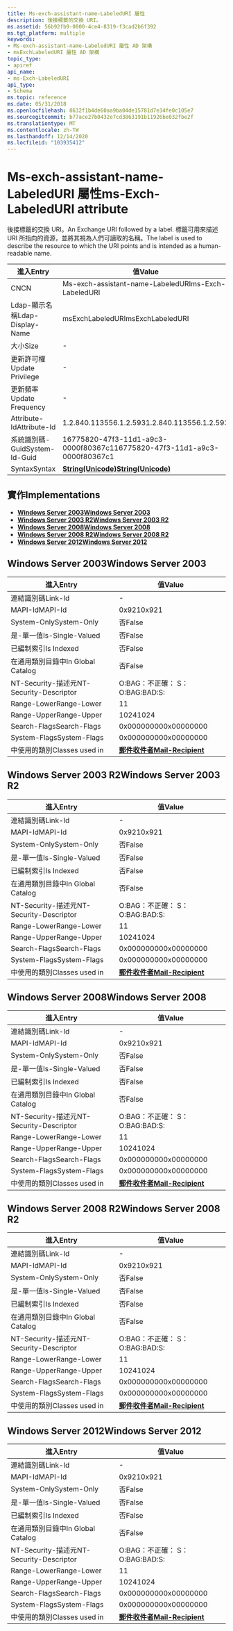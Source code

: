 ```yaml
---
title: Ms-exch-assistant-name-LabeledURI 屬性
description: 後接標籤的交換 URI。
ms.assetid: 56b92fb9-0000-4ce4-8319-f3cad2b6f392
ms.tgt_platform: multiple
keywords:
- Ms-exch-assistant-name-LabeledURI 屬性 AD 架構
- msExchLabeledURI 屬性 AD 架構
topic_type:
- apiref
api_name:
- ms-Exch-LabeledURI
api_type:
- Schema
ms.topic: reference
ms.date: 05/31/2018
ms.openlocfilehash: 8632f1b4de60aa9ba04de15781d7e34fe0c105e7
ms.sourcegitcommit: b77ace27b0432e7cd3863191b11926be032fbe2f
ms.translationtype: MT
ms.contentlocale: zh-TW
ms.lasthandoff: 12/14/2020
ms.locfileid: "103935412"
---
```

# <a name="ms-exch-labeleduri-attribute"></a><span data-ttu-id="5bc90-105">Ms-exch-assistant-name-LabeledURI 屬性</span><span class="sxs-lookup"><span data-stu-id="5bc90-105">ms-Exch-LabeledURI attribute</span></span>

<span data-ttu-id="5bc90-106">後接標籤的交換 URI。</span><span class="sxs-lookup"><span data-stu-id="5bc90-106">An Exchange URI followed by a label.</span></span> <span data-ttu-id="5bc90-107">標籤可用來描述 URI 所指向的資源，並將其視為人們可讀取的名稱。</span><span class="sxs-lookup"><span data-stu-id="5bc90-107">The label is used to describe the resource to which the URI points and is intended as a human-readable name.</span></span>



| <span data-ttu-id="5bc90-108">進入</span><span class="sxs-lookup"><span data-stu-id="5bc90-108">Entry</span></span> | <span data-ttu-id="5bc90-109">值</span><span class="sxs-lookup"><span data-stu-id="5bc90-109">Value</span></span> |
|-------------------|---------------------------------------------|
| <span data-ttu-id="5bc90-110">CN</span><span class="sxs-lookup"><span data-stu-id="5bc90-110">CN</span></span>                | <span data-ttu-id="5bc90-111">Ms-exch-assistant-name-LabeledURI</span><span class="sxs-lookup"><span data-stu-id="5bc90-111">ms-Exch-LabeledURI</span></span>                          |
| <span data-ttu-id="5bc90-112">Ldap-顯示名稱</span><span class="sxs-lookup"><span data-stu-id="5bc90-112">Ldap-Display-Name</span></span> | <span data-ttu-id="5bc90-113">msExchLabeledURI</span><span class="sxs-lookup"><span data-stu-id="5bc90-113">msExchLabeledURI</span></span>                            |
| <span data-ttu-id="5bc90-114">大小</span><span class="sxs-lookup"><span data-stu-id="5bc90-114">Size</span></span>              | \-                                          |
| <span data-ttu-id="5bc90-115">更新許可權</span><span class="sxs-lookup"><span data-stu-id="5bc90-115">Update Privilege</span></span>  | \-                                          |
| <span data-ttu-id="5bc90-116">更新頻率</span><span class="sxs-lookup"><span data-stu-id="5bc90-116">Update Frequency</span></span>  | \-                                          |
| <span data-ttu-id="5bc90-117">Attribute-Id</span><span class="sxs-lookup"><span data-stu-id="5bc90-117">Attribute-Id</span></span>      | <span data-ttu-id="5bc90-118">1.2.840.113556.1.2.593</span><span class="sxs-lookup"><span data-stu-id="5bc90-118">1.2.840.113556.1.2.593</span></span>                      |
| <span data-ttu-id="5bc90-119">系統識別碼-Guid</span><span class="sxs-lookup"><span data-stu-id="5bc90-119">System-Id-Guid</span></span>    | <span data-ttu-id="5bc90-120">16775820-47f3-11d1-a9c3-0000f80367c1</span><span class="sxs-lookup"><span data-stu-id="5bc90-120">16775820-47f3-11d1-a9c3-0000f80367c1</span></span>        |
| <span data-ttu-id="5bc90-121">Syntax</span><span class="sxs-lookup"><span data-stu-id="5bc90-121">Syntax</span></span>            | [<span data-ttu-id="5bc90-122">**String(Unicode)**</span><span class="sxs-lookup"><span data-stu-id="5bc90-122">**String(Unicode)**</span></span>](s-string-unicode.md) |



## <a name="implementations"></a><span data-ttu-id="5bc90-123">實作</span><span class="sxs-lookup"><span data-stu-id="5bc90-123">Implementations</span></span>

-   [<span data-ttu-id="5bc90-124">**Windows Server 2003**</span><span class="sxs-lookup"><span data-stu-id="5bc90-124">**Windows Server 2003**</span></span>](#windows-server-2003)
-   [<span data-ttu-id="5bc90-125">**Windows Server 2003 R2**</span><span class="sxs-lookup"><span data-stu-id="5bc90-125">**Windows Server 2003 R2**</span></span>](#windows-server-2003-r2)
-   [<span data-ttu-id="5bc90-126">**Windows Server 2008**</span><span class="sxs-lookup"><span data-stu-id="5bc90-126">**Windows Server 2008**</span></span>](#windows-server-2008)
-   [<span data-ttu-id="5bc90-127">**Windows Server 2008 R2**</span><span class="sxs-lookup"><span data-stu-id="5bc90-127">**Windows Server 2008 R2**</span></span>](#windows-server-2008-r2)
-   [<span data-ttu-id="5bc90-128">**Windows Server 2012**</span><span class="sxs-lookup"><span data-stu-id="5bc90-128">**Windows Server 2012**</span></span>](#windows-server-2012)

## <a name="windows-server-2003"></a><span data-ttu-id="5bc90-129">Windows Server 2003</span><span class="sxs-lookup"><span data-stu-id="5bc90-129">Windows Server 2003</span></span>



| <span data-ttu-id="5bc90-130">進入</span><span class="sxs-lookup"><span data-stu-id="5bc90-130">Entry</span></span> | <span data-ttu-id="5bc90-131">值</span><span class="sxs-lookup"><span data-stu-id="5bc90-131">Value</span></span> |
|------------------------|------------------------------------------------------|
| <span data-ttu-id="5bc90-132">連結識別碼</span><span class="sxs-lookup"><span data-stu-id="5bc90-132">Link-Id</span></span>                | \-                                                   |
| <span data-ttu-id="5bc90-133">MAPI-Id</span><span class="sxs-lookup"><span data-stu-id="5bc90-133">MAPI-Id</span></span>                | <span data-ttu-id="5bc90-134">0x921</span><span class="sxs-lookup"><span data-stu-id="5bc90-134">0x921</span></span>                                                |
| <span data-ttu-id="5bc90-135">System-Only</span><span class="sxs-lookup"><span data-stu-id="5bc90-135">System-Only</span></span>            | <span data-ttu-id="5bc90-136">否</span><span class="sxs-lookup"><span data-stu-id="5bc90-136">False</span></span>                                                |
| <span data-ttu-id="5bc90-137">是-單一值</span><span class="sxs-lookup"><span data-stu-id="5bc90-137">Is-Single-Valued</span></span>       | <span data-ttu-id="5bc90-138">否</span><span class="sxs-lookup"><span data-stu-id="5bc90-138">False</span></span>                                                |
| <span data-ttu-id="5bc90-139">已編制索引</span><span class="sxs-lookup"><span data-stu-id="5bc90-139">Is Indexed</span></span>             | <span data-ttu-id="5bc90-140">否</span><span class="sxs-lookup"><span data-stu-id="5bc90-140">False</span></span>                                                |
| <span data-ttu-id="5bc90-141">在通用類別目錄中</span><span class="sxs-lookup"><span data-stu-id="5bc90-141">In Global Catalog</span></span>      | <span data-ttu-id="5bc90-142">否</span><span class="sxs-lookup"><span data-stu-id="5bc90-142">False</span></span>                                                |
| <span data-ttu-id="5bc90-143">NT-Security-描述元</span><span class="sxs-lookup"><span data-stu-id="5bc90-143">NT-Security-Descriptor</span></span> | <span data-ttu-id="5bc90-144">O:BAG：不正確： S：</span><span class="sxs-lookup"><span data-stu-id="5bc90-144">O:BAG:BAD:S:</span></span>                                         |
| <span data-ttu-id="5bc90-145">Range-Lower</span><span class="sxs-lookup"><span data-stu-id="5bc90-145">Range-Lower</span></span>            | <span data-ttu-id="5bc90-146">1</span><span class="sxs-lookup"><span data-stu-id="5bc90-146">1</span></span>                                                    |
| <span data-ttu-id="5bc90-147">Range-Upper</span><span class="sxs-lookup"><span data-stu-id="5bc90-147">Range-Upper</span></span>            | <span data-ttu-id="5bc90-148">1024</span><span class="sxs-lookup"><span data-stu-id="5bc90-148">1024</span></span>                                                 |
| <span data-ttu-id="5bc90-149">Search-Flags</span><span class="sxs-lookup"><span data-stu-id="5bc90-149">Search-Flags</span></span>           | <span data-ttu-id="5bc90-150">0x00000000</span><span class="sxs-lookup"><span data-stu-id="5bc90-150">0x00000000</span></span>                                           |
| <span data-ttu-id="5bc90-151">System-Flags</span><span class="sxs-lookup"><span data-stu-id="5bc90-151">System-Flags</span></span>           | <span data-ttu-id="5bc90-152">0x00000000</span><span class="sxs-lookup"><span data-stu-id="5bc90-152">0x00000000</span></span>                                           |
| <span data-ttu-id="5bc90-153">中使用的類別</span><span class="sxs-lookup"><span data-stu-id="5bc90-153">Classes used in</span></span>        | [<span data-ttu-id="5bc90-154">**郵件收件者**</span><span class="sxs-lookup"><span data-stu-id="5bc90-154">**Mail-Recipient**</span></span>](c-mailrecipient.md)<br/> |



## <a name="windows-server-2003-r2"></a><span data-ttu-id="5bc90-155">Windows Server 2003 R2</span><span class="sxs-lookup"><span data-stu-id="5bc90-155">Windows Server 2003 R2</span></span>



| <span data-ttu-id="5bc90-156">進入</span><span class="sxs-lookup"><span data-stu-id="5bc90-156">Entry</span></span> | <span data-ttu-id="5bc90-157">值</span><span class="sxs-lookup"><span data-stu-id="5bc90-157">Value</span></span> |
|------------------------|------------------------------------------------------|
| <span data-ttu-id="5bc90-158">連結識別碼</span><span class="sxs-lookup"><span data-stu-id="5bc90-158">Link-Id</span></span>                | \-                                                   |
| <span data-ttu-id="5bc90-159">MAPI-Id</span><span class="sxs-lookup"><span data-stu-id="5bc90-159">MAPI-Id</span></span>                | <span data-ttu-id="5bc90-160">0x921</span><span class="sxs-lookup"><span data-stu-id="5bc90-160">0x921</span></span>                                                |
| <span data-ttu-id="5bc90-161">System-Only</span><span class="sxs-lookup"><span data-stu-id="5bc90-161">System-Only</span></span>            | <span data-ttu-id="5bc90-162">否</span><span class="sxs-lookup"><span data-stu-id="5bc90-162">False</span></span>                                                |
| <span data-ttu-id="5bc90-163">是-單一值</span><span class="sxs-lookup"><span data-stu-id="5bc90-163">Is-Single-Valued</span></span>       | <span data-ttu-id="5bc90-164">否</span><span class="sxs-lookup"><span data-stu-id="5bc90-164">False</span></span>                                                |
| <span data-ttu-id="5bc90-165">已編制索引</span><span class="sxs-lookup"><span data-stu-id="5bc90-165">Is Indexed</span></span>             | <span data-ttu-id="5bc90-166">否</span><span class="sxs-lookup"><span data-stu-id="5bc90-166">False</span></span>                                                |
| <span data-ttu-id="5bc90-167">在通用類別目錄中</span><span class="sxs-lookup"><span data-stu-id="5bc90-167">In Global Catalog</span></span>      | <span data-ttu-id="5bc90-168">否</span><span class="sxs-lookup"><span data-stu-id="5bc90-168">False</span></span>                                                |
| <span data-ttu-id="5bc90-169">NT-Security-描述元</span><span class="sxs-lookup"><span data-stu-id="5bc90-169">NT-Security-Descriptor</span></span> | <span data-ttu-id="5bc90-170">O:BAG：不正確： S：</span><span class="sxs-lookup"><span data-stu-id="5bc90-170">O:BAG:BAD:S:</span></span>                                         |
| <span data-ttu-id="5bc90-171">Range-Lower</span><span class="sxs-lookup"><span data-stu-id="5bc90-171">Range-Lower</span></span>            | <span data-ttu-id="5bc90-172">1</span><span class="sxs-lookup"><span data-stu-id="5bc90-172">1</span></span>                                                    |
| <span data-ttu-id="5bc90-173">Range-Upper</span><span class="sxs-lookup"><span data-stu-id="5bc90-173">Range-Upper</span></span>            | <span data-ttu-id="5bc90-174">1024</span><span class="sxs-lookup"><span data-stu-id="5bc90-174">1024</span></span>                                                 |
| <span data-ttu-id="5bc90-175">Search-Flags</span><span class="sxs-lookup"><span data-stu-id="5bc90-175">Search-Flags</span></span>           | <span data-ttu-id="5bc90-176">0x00000000</span><span class="sxs-lookup"><span data-stu-id="5bc90-176">0x00000000</span></span>                                           |
| <span data-ttu-id="5bc90-177">System-Flags</span><span class="sxs-lookup"><span data-stu-id="5bc90-177">System-Flags</span></span>           | <span data-ttu-id="5bc90-178">0x00000000</span><span class="sxs-lookup"><span data-stu-id="5bc90-178">0x00000000</span></span>                                           |
| <span data-ttu-id="5bc90-179">中使用的類別</span><span class="sxs-lookup"><span data-stu-id="5bc90-179">Classes used in</span></span>        | [<span data-ttu-id="5bc90-180">**郵件收件者**</span><span class="sxs-lookup"><span data-stu-id="5bc90-180">**Mail-Recipient**</span></span>](c-mailrecipient.md)<br/> |



## <a name="windows-server-2008"></a><span data-ttu-id="5bc90-181">Windows Server 2008</span><span class="sxs-lookup"><span data-stu-id="5bc90-181">Windows Server 2008</span></span>



| <span data-ttu-id="5bc90-182">進入</span><span class="sxs-lookup"><span data-stu-id="5bc90-182">Entry</span></span> | <span data-ttu-id="5bc90-183">值</span><span class="sxs-lookup"><span data-stu-id="5bc90-183">Value</span></span> |
|------------------------|------------------------------------------------------|
| <span data-ttu-id="5bc90-184">連結識別碼</span><span class="sxs-lookup"><span data-stu-id="5bc90-184">Link-Id</span></span>                | \-                                                   |
| <span data-ttu-id="5bc90-185">MAPI-Id</span><span class="sxs-lookup"><span data-stu-id="5bc90-185">MAPI-Id</span></span>                | <span data-ttu-id="5bc90-186">0x921</span><span class="sxs-lookup"><span data-stu-id="5bc90-186">0x921</span></span>                                                |
| <span data-ttu-id="5bc90-187">System-Only</span><span class="sxs-lookup"><span data-stu-id="5bc90-187">System-Only</span></span>            | <span data-ttu-id="5bc90-188">否</span><span class="sxs-lookup"><span data-stu-id="5bc90-188">False</span></span>                                                |
| <span data-ttu-id="5bc90-189">是-單一值</span><span class="sxs-lookup"><span data-stu-id="5bc90-189">Is-Single-Valued</span></span>       | <span data-ttu-id="5bc90-190">否</span><span class="sxs-lookup"><span data-stu-id="5bc90-190">False</span></span>                                                |
| <span data-ttu-id="5bc90-191">已編制索引</span><span class="sxs-lookup"><span data-stu-id="5bc90-191">Is Indexed</span></span>             | <span data-ttu-id="5bc90-192">否</span><span class="sxs-lookup"><span data-stu-id="5bc90-192">False</span></span>                                                |
| <span data-ttu-id="5bc90-193">在通用類別目錄中</span><span class="sxs-lookup"><span data-stu-id="5bc90-193">In Global Catalog</span></span>      | <span data-ttu-id="5bc90-194">否</span><span class="sxs-lookup"><span data-stu-id="5bc90-194">False</span></span>                                                |
| <span data-ttu-id="5bc90-195">NT-Security-描述元</span><span class="sxs-lookup"><span data-stu-id="5bc90-195">NT-Security-Descriptor</span></span> | <span data-ttu-id="5bc90-196">O:BAG：不正確： S：</span><span class="sxs-lookup"><span data-stu-id="5bc90-196">O:BAG:BAD:S:</span></span>                                         |
| <span data-ttu-id="5bc90-197">Range-Lower</span><span class="sxs-lookup"><span data-stu-id="5bc90-197">Range-Lower</span></span>            | <span data-ttu-id="5bc90-198">1</span><span class="sxs-lookup"><span data-stu-id="5bc90-198">1</span></span>                                                    |
| <span data-ttu-id="5bc90-199">Range-Upper</span><span class="sxs-lookup"><span data-stu-id="5bc90-199">Range-Upper</span></span>            | <span data-ttu-id="5bc90-200">1024</span><span class="sxs-lookup"><span data-stu-id="5bc90-200">1024</span></span>                                                 |
| <span data-ttu-id="5bc90-201">Search-Flags</span><span class="sxs-lookup"><span data-stu-id="5bc90-201">Search-Flags</span></span>           | <span data-ttu-id="5bc90-202">0x00000000</span><span class="sxs-lookup"><span data-stu-id="5bc90-202">0x00000000</span></span>                                           |
| <span data-ttu-id="5bc90-203">System-Flags</span><span class="sxs-lookup"><span data-stu-id="5bc90-203">System-Flags</span></span>           | <span data-ttu-id="5bc90-204">0x00000000</span><span class="sxs-lookup"><span data-stu-id="5bc90-204">0x00000000</span></span>                                           |
| <span data-ttu-id="5bc90-205">中使用的類別</span><span class="sxs-lookup"><span data-stu-id="5bc90-205">Classes used in</span></span>        | [<span data-ttu-id="5bc90-206">**郵件收件者**</span><span class="sxs-lookup"><span data-stu-id="5bc90-206">**Mail-Recipient**</span></span>](c-mailrecipient.md)<br/> |



## <a name="windows-server-2008-r2"></a><span data-ttu-id="5bc90-207">Windows Server 2008 R2</span><span class="sxs-lookup"><span data-stu-id="5bc90-207">Windows Server 2008 R2</span></span>



| <span data-ttu-id="5bc90-208">進入</span><span class="sxs-lookup"><span data-stu-id="5bc90-208">Entry</span></span> | <span data-ttu-id="5bc90-209">值</span><span class="sxs-lookup"><span data-stu-id="5bc90-209">Value</span></span> |
|------------------------|------------------------------------------------------|
| <span data-ttu-id="5bc90-210">連結識別碼</span><span class="sxs-lookup"><span data-stu-id="5bc90-210">Link-Id</span></span>                | \-                                                   |
| <span data-ttu-id="5bc90-211">MAPI-Id</span><span class="sxs-lookup"><span data-stu-id="5bc90-211">MAPI-Id</span></span>                | <span data-ttu-id="5bc90-212">0x921</span><span class="sxs-lookup"><span data-stu-id="5bc90-212">0x921</span></span>                                                |
| <span data-ttu-id="5bc90-213">System-Only</span><span class="sxs-lookup"><span data-stu-id="5bc90-213">System-Only</span></span>            | <span data-ttu-id="5bc90-214">否</span><span class="sxs-lookup"><span data-stu-id="5bc90-214">False</span></span>                                                |
| <span data-ttu-id="5bc90-215">是-單一值</span><span class="sxs-lookup"><span data-stu-id="5bc90-215">Is-Single-Valued</span></span>       | <span data-ttu-id="5bc90-216">否</span><span class="sxs-lookup"><span data-stu-id="5bc90-216">False</span></span>                                                |
| <span data-ttu-id="5bc90-217">已編制索引</span><span class="sxs-lookup"><span data-stu-id="5bc90-217">Is Indexed</span></span>             | <span data-ttu-id="5bc90-218">否</span><span class="sxs-lookup"><span data-stu-id="5bc90-218">False</span></span>                                                |
| <span data-ttu-id="5bc90-219">在通用類別目錄中</span><span class="sxs-lookup"><span data-stu-id="5bc90-219">In Global Catalog</span></span>      | <span data-ttu-id="5bc90-220">否</span><span class="sxs-lookup"><span data-stu-id="5bc90-220">False</span></span>                                                |
| <span data-ttu-id="5bc90-221">NT-Security-描述元</span><span class="sxs-lookup"><span data-stu-id="5bc90-221">NT-Security-Descriptor</span></span> | <span data-ttu-id="5bc90-222">O:BAG：不正確： S：</span><span class="sxs-lookup"><span data-stu-id="5bc90-222">O:BAG:BAD:S:</span></span>                                         |
| <span data-ttu-id="5bc90-223">Range-Lower</span><span class="sxs-lookup"><span data-stu-id="5bc90-223">Range-Lower</span></span>            | <span data-ttu-id="5bc90-224">1</span><span class="sxs-lookup"><span data-stu-id="5bc90-224">1</span></span>                                                    |
| <span data-ttu-id="5bc90-225">Range-Upper</span><span class="sxs-lookup"><span data-stu-id="5bc90-225">Range-Upper</span></span>            | <span data-ttu-id="5bc90-226">1024</span><span class="sxs-lookup"><span data-stu-id="5bc90-226">1024</span></span>                                                 |
| <span data-ttu-id="5bc90-227">Search-Flags</span><span class="sxs-lookup"><span data-stu-id="5bc90-227">Search-Flags</span></span>           | <span data-ttu-id="5bc90-228">0x00000000</span><span class="sxs-lookup"><span data-stu-id="5bc90-228">0x00000000</span></span>                                           |
| <span data-ttu-id="5bc90-229">System-Flags</span><span class="sxs-lookup"><span data-stu-id="5bc90-229">System-Flags</span></span>           | <span data-ttu-id="5bc90-230">0x00000000</span><span class="sxs-lookup"><span data-stu-id="5bc90-230">0x00000000</span></span>                                           |
| <span data-ttu-id="5bc90-231">中使用的類別</span><span class="sxs-lookup"><span data-stu-id="5bc90-231">Classes used in</span></span>        | [<span data-ttu-id="5bc90-232">**郵件收件者**</span><span class="sxs-lookup"><span data-stu-id="5bc90-232">**Mail-Recipient**</span></span>](c-mailrecipient.md)<br/> |



## <a name="windows-server-2012"></a><span data-ttu-id="5bc90-233">Windows Server 2012</span><span class="sxs-lookup"><span data-stu-id="5bc90-233">Windows Server 2012</span></span>



| <span data-ttu-id="5bc90-234">進入</span><span class="sxs-lookup"><span data-stu-id="5bc90-234">Entry</span></span> | <span data-ttu-id="5bc90-235">值</span><span class="sxs-lookup"><span data-stu-id="5bc90-235">Value</span></span> |
|------------------------|------------------------------------------------------|
| <span data-ttu-id="5bc90-236">連結識別碼</span><span class="sxs-lookup"><span data-stu-id="5bc90-236">Link-Id</span></span>                | \-                                                   |
| <span data-ttu-id="5bc90-237">MAPI-Id</span><span class="sxs-lookup"><span data-stu-id="5bc90-237">MAPI-Id</span></span>                | <span data-ttu-id="5bc90-238">0x921</span><span class="sxs-lookup"><span data-stu-id="5bc90-238">0x921</span></span>                                                |
| <span data-ttu-id="5bc90-239">System-Only</span><span class="sxs-lookup"><span data-stu-id="5bc90-239">System-Only</span></span>            | <span data-ttu-id="5bc90-240">否</span><span class="sxs-lookup"><span data-stu-id="5bc90-240">False</span></span>                                                |
| <span data-ttu-id="5bc90-241">是-單一值</span><span class="sxs-lookup"><span data-stu-id="5bc90-241">Is-Single-Valued</span></span>       | <span data-ttu-id="5bc90-242">否</span><span class="sxs-lookup"><span data-stu-id="5bc90-242">False</span></span>                                                |
| <span data-ttu-id="5bc90-243">已編制索引</span><span class="sxs-lookup"><span data-stu-id="5bc90-243">Is Indexed</span></span>             | <span data-ttu-id="5bc90-244">否</span><span class="sxs-lookup"><span data-stu-id="5bc90-244">False</span></span>                                                |
| <span data-ttu-id="5bc90-245">在通用類別目錄中</span><span class="sxs-lookup"><span data-stu-id="5bc90-245">In Global Catalog</span></span>      | <span data-ttu-id="5bc90-246">否</span><span class="sxs-lookup"><span data-stu-id="5bc90-246">False</span></span>                                                |
| <span data-ttu-id="5bc90-247">NT-Security-描述元</span><span class="sxs-lookup"><span data-stu-id="5bc90-247">NT-Security-Descriptor</span></span> | <span data-ttu-id="5bc90-248">O:BAG：不正確： S：</span><span class="sxs-lookup"><span data-stu-id="5bc90-248">O:BAG:BAD:S:</span></span>                                         |
| <span data-ttu-id="5bc90-249">Range-Lower</span><span class="sxs-lookup"><span data-stu-id="5bc90-249">Range-Lower</span></span>            | <span data-ttu-id="5bc90-250">1</span><span class="sxs-lookup"><span data-stu-id="5bc90-250">1</span></span>                                                    |
| <span data-ttu-id="5bc90-251">Range-Upper</span><span class="sxs-lookup"><span data-stu-id="5bc90-251">Range-Upper</span></span>            | <span data-ttu-id="5bc90-252">1024</span><span class="sxs-lookup"><span data-stu-id="5bc90-252">1024</span></span>                                                 |
| <span data-ttu-id="5bc90-253">Search-Flags</span><span class="sxs-lookup"><span data-stu-id="5bc90-253">Search-Flags</span></span>           | <span data-ttu-id="5bc90-254">0x00000000</span><span class="sxs-lookup"><span data-stu-id="5bc90-254">0x00000000</span></span>                                           |
| <span data-ttu-id="5bc90-255">System-Flags</span><span class="sxs-lookup"><span data-stu-id="5bc90-255">System-Flags</span></span>           | <span data-ttu-id="5bc90-256">0x00000000</span><span class="sxs-lookup"><span data-stu-id="5bc90-256">0x00000000</span></span>                                           |
| <span data-ttu-id="5bc90-257">中使用的類別</span><span class="sxs-lookup"><span data-stu-id="5bc90-257">Classes used in</span></span>        | [<span data-ttu-id="5bc90-258">**郵件收件者**</span><span class="sxs-lookup"><span data-stu-id="5bc90-258">**Mail-Recipient**</span></span>](c-mailrecipient.md)<br/> |



 

 





